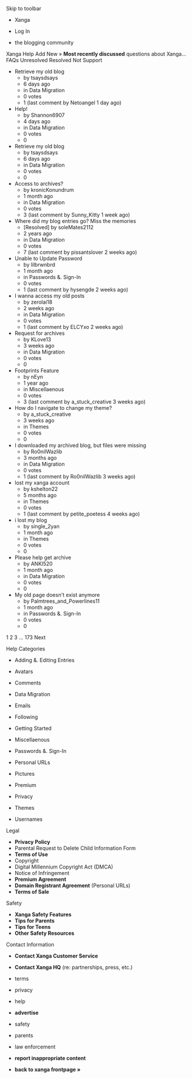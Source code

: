 Skip to toolbar

*   Xanga

*   Log In

*   the blogging community

Xanga Help Add New » **Most recently discussed** questions about Xanga… FAQs Unresolved Resolved Not Support

*   Retrieve my old blog
    *   by tsaysdsays
    *   6 days ago
    *   in Data Migration
    *   0 votes
    *   1 (last comment by Netoangel 1 day ago)
*   Help!
    *   by Shannon6907
    *   4 days ago
    *   in Data Migration
    *   0 votes
    *   0
*   Retrieve my old blog
    *   by tsaysdsays
    *   6 days ago
    *   in Data Migration
    *   0 votes
    *   0
*   Access to archives?
    *   by kronicKonundrum
    *   1 month ago
    *   in Data Migration
    *   0 votes
    *   3 (last comment by Sunny\_Kitty 1 week ago)
*   Where did my blog entries go? Miss the memories
    *   \[Resolved\] by soleMates2112
    *   2 years ago
    *   in Data Migration
    *   0 votes
    *   7 (last comment by pissantslover 2 weeks ago)
*   Unable to Update Password
    *   by lilbrwnbrd
    *   1 month ago
    *   in Passwords &. Sign-In
    *   0 votes
    *   1 (last comment by hysengde 2 weeks ago)
*   I wanna access my old posts
    *   by zerolai18
    *   2 weeks ago
    *   in Data Migration
    *   0 votes
    *   1 (last comment by ELCYxo 2 weeks ago)
*   Request for archives
    *   by KLove13
    *   3 weeks ago
    *   in Data Migration
    *   0 votes
    *   0
*   Footprints Feature
    *   by nEyn
    *   1 year ago
    *   in Miscellaenous
    *   0 votes
    *   3 (last comment by a\_stuck\_creative 3 weeks ago)
*   How do I navigate to change my theme?
    *   by a\_stuck\_creative
    *   3 weeks ago
    *   in Themes
    *   0 votes
    *   0
*   I downloaded my archived blog, but files were missing
    *   by Ro0nilWazlib
    *   3 months ago
    *   in Data Migration
    *   0 votes
    *   1 (last comment by Ro0nilWazlib 3 weeks ago)
*   lost my xanga account
    *   by kshelton22
    *   5 months ago
    *   in Themes
    *   0 votes
    *   1 (last comment by petite\_poetess 4 weeks ago)
*   i lost my blog
    *   by single\_2yan
    *   1 month ago
    *   in Themes
    *   0 votes
    *   0
*   Please help get archive
    *   by ANKI520
    *   1 month ago
    *   in Data Migration
    *   0 votes
    *   0
*   My old page doesn't exist anymore
    *   by Palmtrees\_and\_Powerlines11
    *   1 month ago
    *   in Passwords &. Sign-In
    *   0 votes
    *   0

1 2 3 ... 173 Next

Help Categories

*   Adding &. Editing Entries
*   Avatars
*   Comments
*   Data Migration
*   Emails
*   Following
*   Getting Started
*   Miscellaenous

*   Passwords &. Sign-In
*   Personal URLs
*   Pictures
*   Premium
*   Privacy
*   Themes
*   Usernames

Legal

*   **Privacy Policy**
*   Parental Request to Delete Child Information Form
*   **Terms of Use**
*   Copyright
*   Digital Millennium Copyright Act (DMCA)
*   Notice of Infringement
*   **Premium Agreement**
*   **Domain Registrant Agreement** (Personal URLs)
*   **Terms of Sale**

Safety

*   **Xanga Safety Features**
*   **Tips for Parents**
*   **Tips for Teens**
*   **Other Safety Resources**

Contact Information

*   **Contact Xanga Customer Service**
*   **Contact Xanga HQ** (re: partnerships, press, etc.)

*   terms
*   privacy
*   help
*   **advertise**

*   safety
*   parents
*   law enforcement
*   **report inappropriate content**

*   **back to xanga frontpage »**